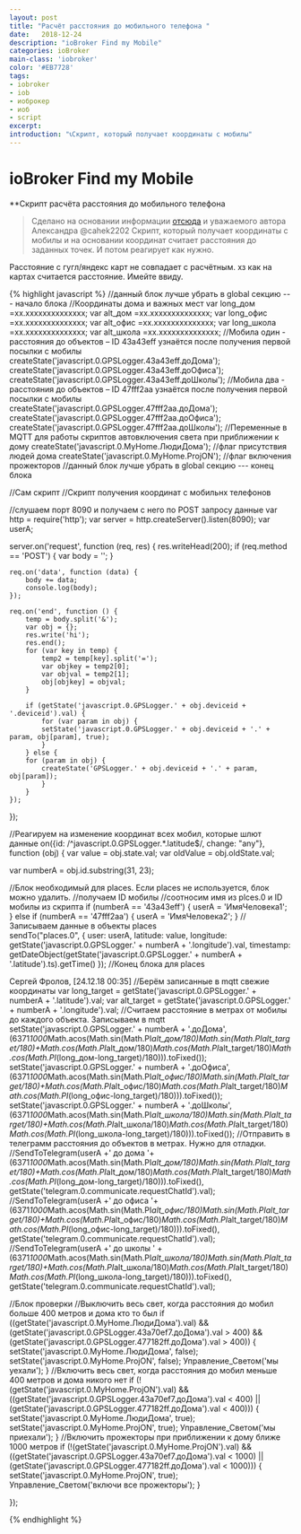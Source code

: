```yaml
---
layout: post
title: "Расчёт расстояния до мобильного телефона "
date:   2018-12-24
description: "ioBroker Find my Mobile"
categories: ioBroker
main-class: 'iobroker'
color: '#EB7728'
tags:
- iobroker
- iob
- иоброкер
- иоб
- script 
excerpt:
introduction: "📞Скрипт, который получает координаты с мобилы"
---
```


# ioBroker Find my Mobile
**Скрипт расчёта расстояния до мобильного телефона
>Сделано на основании информации  [отсюда][1] и уважаемого автора Александра @cahek2202 Скрипт, который получает координаты с мобилы и на основании координат считает расстояния до заданных точек. И потом реагирует как нужно.

Расстояние с гугл/яндекс карт не совпадает с расчётным. хз как на картах считается расстояние. Имейте ввиду.



{% highlight javascript %}
//данный блок лучше убрать в global секцию --- начало блока
//Координаты дома и важных мест
var long_дом   =xx.xxxxxxxxxxxxxx;
var alt_дом    =xx.xxxxxxxxxxxxxx;
var long_офис  =xx.xxxxxxxxxxxxxx;
var alt_офис   =xx.xxxxxxxxxxxxxx;
var long_школа =xx.xxxxxxxxxxxxxx;
var alt_школа  =xx.xxxxxxxxxxxxxx;
//Мобила один - расстояния до объектов – ID 43a43eff узнаётся после получения первой посылки с мобилы
createState('javascript.0.GPSLogger.43a43eff.доДома');
createState('javascript.0.GPSLogger.43a43eff.доОфиса');
createState('javascript.0.GPSLogger.43a43eff.доШколы');
//Мобила два - расстояния до объектов – ID 47fff2aa узнаётся после получения первой посылки с мобилы
createState('javascript.0.GPSLogger.47fff2aa.доДома');
createState('javascript.0.GPSLogger.47fff2aa.доОфиса');
createState('javascript.0.GPSLogger.47fff2aa.доШколы');
//Переменные в MQTT для работы скриптов автовключения света при приближении к дому
createState('javascript.0.MyHome.ЛюдиДома'); //флаг присутствия людей дома
createState('javascript.0.MyHome.ProjON');   //флаг включения прожекторов
//данный блок лучше убрать в global секцию --- конец блока



//Сам скрипт
//Скрипт получения координат с мобильнх телефонов

//слушаем порт 8090 и получаем с него по POST запросу данные
var http = require('http');
var server = http.createServer().listen(8090);
var userA;

server.on('request', function (req, res) {
    res.writeHead(200);
    if (req.method == 'POST') {
        var body = '';
    }

    req.on('data', function (data) {
        body += data;
        console.log(body);
    });

    req.on('end', function () {
        temp = body.split('&');
        var obj = {};
        res.write('hi');
        res.end();
        for (var key in temp) {
            temp2 = temp[key].split('=');
            var objkey = temp2[0];
            var objval = temp2[1];
            obj[objkey] = objval;
        }

        if (getState('javascript.0.GPSLogger.' + obj.deviceid + '.deviceid').val) {
            for (var param in obj) {
            setState('javascript.0.GPSLogger.' + obj.deviceid + '.' + param, obj[param], true);
            }
        } else {
        for (param in obj) {
            createState('GPSLogger.' + obj.deviceid + '.' + param, obj[param]);
            }
        }
    });
});

//Реагируем на изменение координат всех мобил, которые шлют данные
on({id: /^javascript\.0\.GPSLogger.*\.latitude$/, change: "any"}, function (obj) {
  var value = obj.state.val;
  var oldValue = obj.oldState.val;

var numberA = obj.id.substring(31, 23);

//Блок необходимый для places. Если places не используется, блок можно удалить.
//получаем ID мобилы
//соотносим имя из plces.0 и ID мобилы из скрипта
if      (numberA == '43a43eff') { userA = 'ИмяЧеловека1'; }
else if (numberA == '47fff2aa') { userA = 'ИмяЧеловека2'; }
//Записываем данные в объекты places        
sendTo("places.0",  {
    user:       userA, 
    latitude:   value,
    longitude:  getState('javascript.0.GPSLogger.' + numberA + '.longitude').val,
    timestamp:  getDateObject(getState('javascript.0.GPSLogger.' + numberA + '.latitude').ts).getTime()
});
//Конец блока для places

Сергей Фролов, [24.12.18 00:35]
//Берём записанные в mqtt свежие координаты
var long_target = getState('javascript.0.GPSLogger.' + numberA + '.latitude').val;
var alt_target  = getState('javascript.0.GPSLogger.' + numberA + '.longitude').val;
//Cчитаем расстояние в метрах от мобилы до каждого объекта. Записываем в mqtt
setState('javascript.0.GPSLogger.' + numberA + '.доДома',  (6371*1000*Math.acos(Math.sin(Math.PI*alt_дом/180)*Math.sin(Math.PI*alt_target/180)+Math.cos(Math.PI*alt_дом/180)*Math.cos(Math.PI*alt_target/180)*Math.cos(Math.PI*(long_дом-long_target)/180))).toFixed());
setState('javascript.0.GPSLogger.' + numberA + '.доОфиса', (6371*1000*Math.acos(Math.sin(Math.PI*alt_офис/180)*Math.sin(Math.PI*alt_target/180)+Math.cos(Math.PI*alt_офис/180)*Math.cos(Math.PI*alt_target/180)*Math.cos(Math.PI*(long_офис-long_target)/180))).toFixed());
setState('javascript.0.GPSLogger.' + numberA + '.доШколы', (6371*1000*Math.acos(Math.sin(Math.PI*alt_школа/180)*Math.sin(Math.PI*alt_target/180)+Math.cos(Math.PI*alt_школа/180)*Math.cos(Math.PI*alt_target/180)*Math.cos(Math.PI*(long_школа-long_target)/180))).toFixed());
//Отправить в телеграмм расстояния до объектов в метрах. Нужно для отладки.
//SendToTelegram(userA +' до дома '+ (6371*1000*Math.acos(Math.sin(Math.PI*alt_дом/180)*Math.sin(Math.PI*alt_target/180)+Math.cos(Math.PI*alt_дом/180)*Math.cos(Math.PI*alt_target/180)*Math.cos(Math.PI*(long_дом-long_target)/180))).toFixed(), getState('telegram.0.communicate.requestChatId').val);
//SendToTelegram(userA +' до офиса '+ (6371*1000*Math.acos(Math.sin(Math.PI*alt_офис/180)*Math.sin(Math.PI*alt_target/180)+Math.cos(Math.PI*alt_офис/180)*Math.cos(Math.PI*alt_target/180)*Math.cos(Math.PI*(long_офис-long_target)/180))).toFixed(), getState('telegram.0.communicate.requestChatId').val);
//SendToTelegram(userA +' до школы ' + (6371*1000*Math.acos(Math.sin(Math.PI*alt_школа/180)*Math.sin(Math.PI*alt_target/180)+Math.cos(Math.PI*alt_школа/180)*Math.cos(Math.PI*alt_target/180)*Math.cos(Math.PI*(long_школа-long_target)/180))).toFixed(), getState('telegram.0.communicate.requestChatId').val);

//Блок проверки
//Выключить весь свет, когда расстояния до мобил больше 400 метров и дома кто то был
if ((getState('javascript.0.MyHome.ЛюдиДома').val) && (getState('javascript.0.GPSLogger.43a70ef7.доДома').val > 400) && (getState('javascript.0.GPSLogger.477182ff.доДома').val > 400)) {
setState('javascript.0.MyHome.ЛюдиДома', false);
setState('javascript.0.MyHome.ProjON', false);
Управление_Светом('мы уехали'); }
//Включить весь свет, когда расстояния до мобил меньше 400 метров и дома никого нет
if (!(getState('javascript.0.MyHome.ProjON').val) && ((getState('javascript.0.GPSLogger.43a70ef7.доДома').val < 400) || (getState('javascript.0.GPSLogger.477182ff.доДома').val < 400))) {
setState('javascript.0.MyHome.ЛюдиДома', true);
setState('javascript.0.MyHome.ProjON',   true);
Управление_Светом('мы приехали'); }
//Включить прожекторы при приближении к дому ближе 1000 метров
if (!(getState('javascript.0.MyHome.ProjON').val) && ((getState('javascript.0.GPSLogger.43a70ef7.доДома').val < 1000) || (getState('javascript.0.GPSLogger.477182ff.доДома').val < 1000))) {
setState('javascript.0.MyHome.ProjON',   true);
Управление_Светом('включи все прожекторы'); }

});

{% endhighlight %}

[1]: https://forum.iobroker.net/viewtopic.php?t=17435

